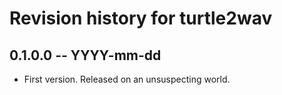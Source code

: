 # Revision history for turtle2wav

## 0.1.0.0 -- YYYY-mm-dd

* First version. Released on an unsuspecting world.
